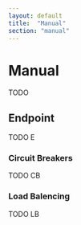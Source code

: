 ```yaml
---
layout: default
title:  "Manual"
section: "manual"
---
```


# Manual

TODO

<a name="endpoint-circuit"></a>

## Endpoint

TODO E

<a name="endpoint-circuit"></a>

### Circuit Breakers

TODO CB

<a name="endpoint-loadbalencing"></a>

### Load Balencing

TODO LB
